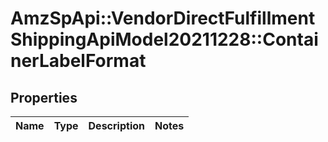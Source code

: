 # AmzSpApi::VendorDirectFulfillmentShippingApiModel20211228::ContainerLabelFormat

## Properties
Name | Type | Description | Notes
------------ | ------------- | ------------- | -------------

